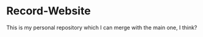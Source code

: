 Record-Website
==============
This is my personal repository which I can merge with the main one, I think?
